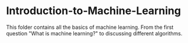 # Introduction-to-Machine-Learning
This folder contains all the basics of machine learning. From the first question "What is machine learning?" to discussing different algorithms.
